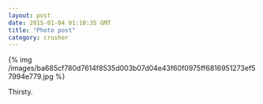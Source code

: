 ```yaml
---
layout: post
date: 2015-01-04 01:10:35 GMT
title: "Photo post"
category: crusher
---
```

{% img /images/ba685cf780d7614f8535d003b07d04e43f60f0975ff6816951273ef57994e779.jpg %}

Thirsty.
